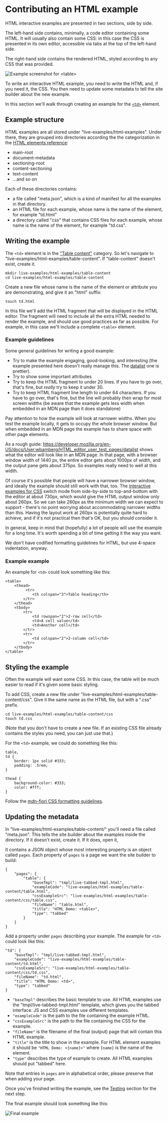# Contributing an HTML example

HTML interactive examples are presented in two sections, side by side.

The left-hand side contains, minimally, a code editor containing some HTML. It will usually also contain some CSS: in this case the CSS is presented in its own editor, accessible via tabs at the top of the left-hand side.

The right-hand side contains the rendered HTML, styled according to any CSS that was provided.

![Example screenshot for `<table>`](https://screenshotscdn.firefoxusercontent.com/images/fff1dc63-ad6c-4a97-b20a-52b605e7994c.png)

To write an interactive HTML example, you need to write the HTML and, if you need it, the CSS. You then need to update some metadata to tell the site builder about the new example.

In this section we'll walk through creating an example for the [`<td>`](https://developer.mozilla.org/en-US/docs/Web/HTML/Element/td) element.

## Example structure

HTML examples are all stored under "live-examples/html-examples". Under there, they are grouped into directories according the the categorization in the [HTML elements reference](https://developer.mozilla.org/en-US/docs/Web/HTML/Element):

*   main-root
*   document-metadata
*   sectioning-root
*   content-sectioning
*   text-content
*   ...and so on

Each of these directories contains:

*   a file called "meta.json", which is a kind of manifest for all the examples in that directory.
*   an HTML file for each example, whose name is the name of the element, for example "td.html"
*   a directory called "css" that contains CSS files for each example, whose name is the name of the element, for example "td.css".

## Writing the example

The `<td>` element is in the ["Table content"](https://developer.mozilla.org/en-US/docs/Web/HTML/Element#Table_content) category. So let's navigate to "live-examples/html-examples/table-content". If "table-content" doesn't exist, create it.

```
mkdir live-examples/html-examples/table-content
cd live-examples/html-examples/table-content
```

Create a new file whose name is the name of the element or attribute you are demonstrating, and give it an "html" suffix:

```
touch td.html
```

In this file we'll add the HTML fragment that will be displayed in the HTML editor. The fragment will need to include all the extra HTML needed to render the example, and should use good practices as far as possible. For example, in this case we'll include a complete `<table>` element.

### Example guidelines

Some general guidelines for writing a good example:

*   Try to make the example engaging, good-looking, and interesting (the example presented here doesn't really manage this. The [datalist](https://developer.mozilla.org/en-US/docs/User:wbamberg/HTML_editor_user_test_pages/datalist) one is prettier).
*   Try to show some important attributes
*   Try to keep the HTML fragment to under 20 lines. If you have to go over, that's fine, but _really_ try to keep it under 30.
*   Try to keep HTML fragment line length to under 64 characters. If you have to go over, that's fine, but the line will probably then wrap for most screen widths (be aware that the example gets less width when embedded in an MDN page than it does standalone)

Pay attention to how the example will look at narrower widths. When you test the example locally, it gets to occupy the whole browser window. But when embedded in an MDN page the example has to share space with other page elements.

As a rough guide: https://developer.mozilla.org/en-US/docs/User:wbamberg/HTML_editor_user_test_pages/datalist shows what the editor will look like in an MDN page. In that page, with a browser window width of 1440 px, the entire editor gets about 1000px of width, and the output pane gets about 375px. So examples really need to well at this width.

Of course it's possible that people will have a narrower browser window, and ideally the example should still work with that, too. The [interactive examples for CSS](https://developer.mozilla.org/en-US/docs/Web/CSS/filter)  switch mode from side-by-side to top-and-bottom with the editor at about 730px, which would give the HTML output window only about 260px. So we can take 260px as the minimum width we can expect to support - there's no point worrying about accommodating narrower widths than this. Having the layout work at 260px is potentially quite hard to achieve, and if it's not practical then that's OK, but you should consider it.

In general, keep in mind that (hopefully) a lot of people will use the example for a long time. It's worth spending a bit of time getting it the way you want.

We don't have codified formatting guidelines for HTML, but use 4-space indentation, anyway.

### Example example

An example for `<td>` could look something like this:

```
<table>
    <thead>
         <tr>
            <th colspan="3">Table heading</th>
        </tr>
    </thead>
    <tbody>
        <tr>
            <td rowspan="2">2-row cell</td>
            <td>A cell value</td>
            <td>Another cell</td>
        </tr>
        <tr>
            <td colspan="2">2-column cell</td>
        </tr>
    </tbody>
</table>
```

## Styling the example

Often the example will want some CSS. In this case, the table will be much easier to read if it's given some basic styling.

To add CSS, create a new file under "live-examples/html-examples/table-content/css". Give it the same name as the HTML file, but with a ".css" prefix.

```
cd live-examples/html-examples/table-content/css
touch td.css
```

(Note that you don't have to create a new file. If an existing CSS file already contains the styles you need, you can just use that.)

For the `<td>` example, we could do something like this:

```
table,
td {
    border: 1px solid #333;
    padding: .5rem;
}

thead {
    background-color: #333;
    color: #fff;
}
```

Follow the [mdn-fiori CSS formatting guidelines](https://mdn.github.io/mdn-fiori/patterns/css/formatting/).

## Updating the metadata

In "live-examples/html-examples/table-content/" you'll need a file called "meta.json". This tells the site builder about the examples inside the directory. If it doesn't exist, create it. If it does, open it,

It contains a JSON object whose most interesting property is an object called `pages`. Each property of `pages` is a page we want the site builder to build:

```
{
    "pages": {
        "table": {
            "baseTmpl": "tmpl/live-tabbed-tmpl.html",
            "exampleCode": "live-examples/html-examples/table-content/table.html",
            "cssExampleSrc": "live-examples/html-examples/table-content/css/table.css",
            "fileName": "table.html",
            "title": "HTML Demo: <table>",
            "type": "tabbed"
        }
    }
}
```

Add a property under `pages` describing your example. The example for `<td>` could look like this:

```
"td": {
    "baseTmpl": "tmpl/live-tabbed-tmpl.html",
    "exampleCode": "live-examples/html-examples/table-content/td.html",
    "cssExampleSrc": "live-examples/html-examples/table-content/css/td.css",
    "fileName": "td.html",
    "title": "HTML Demo: <td>",
    "type": "tabbed"
}
```

*   `"baseTmpl"` describes the basic template to use. All HTML examples use the "tmpl/live-tabbed-tmpl.html" template, which gives you the tabbed interface. JS and CSS examples use different templates.
*   `"exampleCode"` is the path to the file containing the example HTML.
*   `"cssExampleSrc"` is the path to the file containing the CSS for the example.
*   `"fileName"` is the filename of the final (output) page that will contain this HTML example.
*   `"title"` is the title to show in the example. For HTML element examples it should be `"HTML Demo: <{name}>"` where `{name}` is the name of the element.
*   `"type"` describes the type of example to create. All HTML examples should put "tabbed" here.

Note that entries in `pages` are in alphabetical order, please preserve that when adding your page.

Once you've finished writing the example, see the [Testing](CONTRIBUTING.md#testing) section for the next step.

The final example should look something like this:

![Final example](https://screenshotscdn.firefoxusercontent.com/images/9e834e75-98a7-4c57-be32-455138aa8c69.png)
